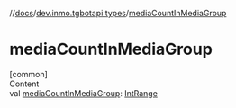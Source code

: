 //[docs](../../index.md)/[dev.inmo.tgbotapi.types](index.md)/[mediaCountInMediaGroup](media-count-in-media-group.md)



# mediaCountInMediaGroup  
[common]  
Content  
val [mediaCountInMediaGroup](media-count-in-media-group.md): [IntRange](https://kotlinlang.org/api/latest/jvm/stdlib/kotlin.ranges/-int-range/index.html)  



